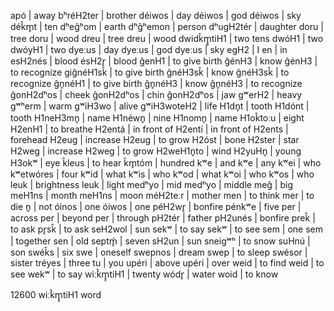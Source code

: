 apó | away
bʰréH2ter | brother
déiwos | day
déiwos | god
déiwos | sky
dék̂m̥t | ten
dʰeĝʰom | earth
dʰĝʰemon | person
dʰugH2tér | daughter
doru | tree
doru | wood
dreu | tree
dreu | wood
dwidk̂m̥̥tiH1 | two tens
dwóH1 | two
dwóyH1 | two
dyeːus | day
dyeːus | god
dyeːus | sky
egH2 | I
en | in
esH2nés | blood
ésH2r̥ | blood
ĝenH1 | to give birth
ĝénH3 | know
ĝénH3 | to recognize
giĝnéH1sk̂ | to give birth
ĝnéH3sk̂ | know
ĝnéH3sk̂ | to recognize
ĝn̥néH1 | to give birth
ĝn̥néH3 | know
ĝn̥néH3 | to recognize
ĝonH2dʰos | cheek
ĝonH2dʰos | chin
ĝonH2dʰos | jaw
gʷerH2 | heavy
gʷʰerm | warm
gʷiH3wo | alive
gʷiH3woteH2 | life
H1dn̥t | tooth
H1dónt | tooth
H1neH3mn̥ | name
H1néwn̥ | nine
H1nomn̥ | name
H1ok̂toːu | eight
H2enH1 | to breathe
H2entá | in front of
H2entí | in front of
H2ents | forehead
H2eug | increase
H2eug | to grow
H2óst | bone
H2ster | star
H2weg | increase
H2weg | to grow
H2weH1n̥to | wind
H2yuHn̥ | young
H3okʷ | eye
k̂leus | to hear
k̂m̥tóm | hundred
kʷe | and
kʷe | any
kʷei | who
kʷetwóres | four
kʷid | what
kʷis | who
kʷod | what
kʷoi | who
kʷos | who
leuk | brightness
leuk | light
medʰyo | mid
medʰyo | middle
meĝ | big
meH1ns | month
meH1ns | moon
méH2teːr | mother
men | to think
mer | to die
n̥ | not
óinos | one
óiwos | one
péH2wr̥ | bonfire
pénkʷe | five
per | across
per | beyond
per | through
pH2tér | father
pH2unés | bonfire
prek̂ | to ask
pr̥sk̂ | to ask
seH2wol | sun
sekʷ | to say
sekʷ | to see
sem | one
sem | together
sen | old
septḿ̥ | seven
sH2un | sun
sneigʷʰ | to snow
suHnú | son
swék̂s | six
swe | oneself
swepnos | dream
swep | to sleep
swésor | sister
tréyes | three
tu | you
upéri | above
upéri | over
weid | to find
weid | to see
wekʷ | to say
wiː́k̂m̥̥tiH1 | twenty
wódr̥ | water
woid | to know

12600 wiː́k̂m̥̥tiH1 word